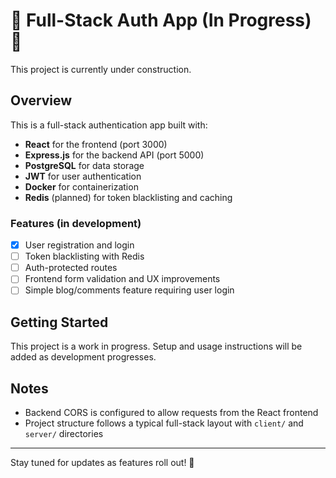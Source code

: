 # 🚧 Full-Stack Auth App (In Progress) 🚧

This project is currently under construction.

## Overview

This is a full-stack authentication app built with:

- **React** for the frontend (port 3000)
- **Express.js** for the backend API (port 5000)
- **PostgreSQL** for data storage
- **JWT** for user authentication
- **Docker** for containerization
- **Redis** (planned) for token blacklisting and caching

### Features (in development)

- [x] User registration and login
- [ ] Token blacklisting with Redis
- [ ] Auth-protected routes
- [ ] Frontend form validation and UX improvements
- [ ] Simple blog/comments feature requiring user login

## Getting Started

This project is a work in progress. Setup and usage instructions will be added as development progresses.

## Notes

- Backend CORS is configured to allow requests from the React frontend
- Project structure follows a typical full-stack layout with `client/` and `server/` directories

---

Stay tuned for updates as features roll out! 🎯